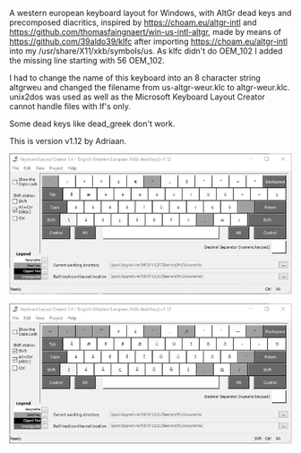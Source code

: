 A western european keyboard layout for Windows, with AltGr dead keys and precomposed diacritics, inspired by https://choam.eu/altgr-intl and https://github.com/thomasfaingnaert/win-us-intl-altgr, made by means of https://github.com/39aldo39/klfc after importing https://choam.eu/altgr-intl into my /usr/share/X11/xkb/symbols/us.  As klfc didn't do OEM_102 I added the missing line starting with 56 OEM_102.

I had to change the name of this keyboard into an 8 character string altgrweu and changed the filename from us-altgr-weur.klc to altgr-weur.klc.  unix2dos was used as well as the Microsoft Keyboard Layout Creator cannot handle files with lf's only.

Some dead keys like dead_greek don't work.

This is version v1.12 by Adriaan.

![AltGrg](AltGr.jpg)

![Shift+AltGr](ShiftAltGr.jpg)

